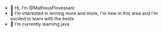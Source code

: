 - 👋 Hi, I’m @MatheusPiovessani
- 👀 I’m interested in lerning more and more, i'm new in this area and i'm excited to learn with the bests
- 🌱 I’m currently learning java
<!---
MatheusPiovessani/MatheusPiovessani is a ✨ special ✨ repository because its `README.md` (this file) appears on your GitHub profile.
You can click the Preview link to take a look at your changes.
--->
